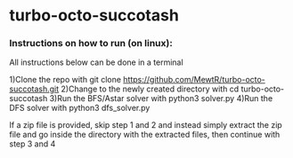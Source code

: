 # turbo-octo-succotash
### Instructions on how to run (on linux):

All instructions below can be done in a terminal

1)Clone the repo with git clone https://github.com/MewtR/turbo-octo-succotash.git
2)Change to the newly created directory with cd turbo-octo-succotash
3)Run the BFS/Astar solver with python3 solver.py
4)Run the DFS solver with python3 dfs_solver.py

If a zip file is provided, skip step 1 and 2 and instead simply extract the zip file and go inside the directory with the extracted files,
then continue with step 3 and 4

